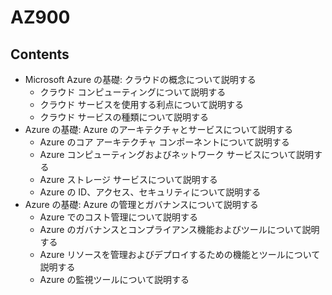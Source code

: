 # AZ900
## Contents
- Microsoft Azure の基礎: クラウドの概念について説明する
  - クラウド コンピューティングについて説明する
  - クラウド サービスを使用する利点について説明する
  - クラウド サービスの種類について説明する
- Azure の基礎: Azure のアーキテクチャとサービスについて説明する
  - Azure のコア アーキテクチャ コンポーネントについて説明する
  - Azure コンピューティングおよびネットワーク サービスについて説明する
  - Azure ストレージ サービスについて説明する
  - Azure の ID、アクセス、セキュリティについて説明する
- Azure の基礎: Azure の管理とガバナンスについて説明する
  - Azure でのコスト管理について説明する
  - Azure のガバナンスとコンプライアンス機能およびツールについて説明する
  - Azure リソースを管理およびデプロイするための機能とツールについて説明する
  - Azure の監視ツールについて説明する